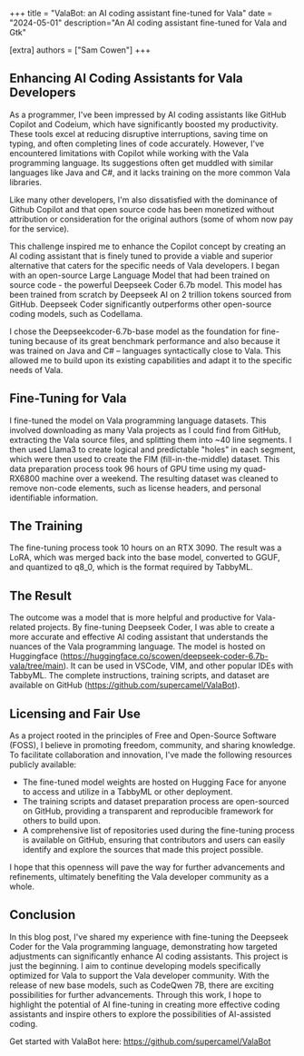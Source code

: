 +++
title = "ValaBot: an AI coding assistant fine-tuned for Vala"
date = "2024-05-01"
description="An AI coding assistant fine-tuned for Vala and Gtk"

[extra]
authors = ["Sam Cowen"]
+++

## Enhancing AI Coding Assistants for Vala Developers

As a programmer, I've been impressed by AI coding assistants like GitHub Copilot and Codeium, which have significantly boosted my productivity. These tools excel at reducing disruptive interruptions, saving time on typing, and often completing lines of code accurately. However, I've encountered limitations with Copilot while working with the Vala programming language. Its suggestions often get muddled with similar languages like Java and C#, and it lacks training on the more common Vala libraries. 

Like many other developers, I'm also dissatisfied with the dominance of Github Copilot and that open source code has been monetized without attribution or consideration for the original authors (some of whom now pay for the service). 

This challenge inspired me to enhance the Copilot concept by creating an AI coding assistant that is finely tuned to provide a viable and superior alternative that caters for the specific needs of Vala developers. I began with an open-source Large Language Model that had been trained on source code - the powerful Deepseek Coder 6.7b model. This model has been trained from scratch by Deepseek AI on 2 trillion tokens sourced from GitHub. Deepseek Coder significantly outperforms other open-source coding models, such as Codellama.

I chose the Deepseekcoder-6.7b-base model as the foundation for fine-tuning because of its great benchmark performance and also because it was trained on Java and C# – languages syntactically close to Vala. This allowed me to build upon its existing capabilities and adapt it to the specific needs of Vala.

## Fine-Tuning for Vala

I fine-tuned the model on Vala programming language datasets. This involved downloading as many Vala projects as I could find from GitHub, extracting the Vala source files, and splitting them into ~40 line segments. I then used Llama3 to create logical and predictable "holes" in each segment, which were then used to create the FIM (fill-in-the-middle) dataset. This data preparation process took 96 hours of GPU time using my quad-RX6800 machine over a weekend. The resulting dataset was cleaned to remove non-code elements, such as license headers, and personal identifiable information.

## The Training

The fine-tuning process took 10 hours on an RTX 3090. The result was a LoRA, which was merged back into the base model, converted to GGUF, and quantized to q8_0, which is the format required by TabbyML.

## The Result

The outcome was a model that is more helpful and productive for Vala-related projects. By fine-tuning Deepseek Coder, I was able to create a more accurate and effective AI coding assistant that understands the nuances of the Vala programming language. The model is hosted on Huggingface (<https://huggingface.co/scowen/deepseek-coder-6.7b-vala/tree/main>). It can be used in VSCode, VIM, and other popular IDEs with TabbyML. The complete instructions, training scripts, and dataset are available on GitHub (<https://github.com/supercamel/ValaBot>).

## Licensing and Fair Use

As a project rooted in the principles of Free and Open-Source Software (FOSS), I believe in promoting freedom, community, and sharing knowledge. To facilitate collaboration and innovation, I've made the following resources publicly available:

* The fine-tuned model weights are hosted on Hugging Face for anyone to access and utilize in a TabbyML or other deployment.
* The training scripts and dataset preparation process are open-sourced on GitHub, providing a transparent and reproducible framework for others to build upon.
* A comprehensive list of repositories used during the fine-tuning process is available on GitHub, ensuring that contributors and users can easily identify and explore the sources that made this project possible.

I hope that this openness will pave the way for further advancements and refinements, ultimately benefiting the Vala developer community as a whole.

## Conclusion

In this blog post, I've shared my experience with fine-tuning the Deepseek Coder for the Vala programming language, demonstrating how targeted adjustments can significantly enhance AI coding assistants. This project is just the beginning. I aim to continue developing models specifically optimized for Vala to support the Vala developer community. With the release of new base models, such as CodeQwen 7B, there are exciting possibilities for further advancements. Through this work, I hope to highlight the potential of AI fine-tuning in creating more effective coding assistants and inspire others to explore the possibilities of AI-assisted coding.

Get started with ValaBot here: <https://github.com/supercamel/ValaBot>
